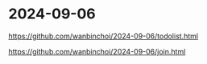# 2024-09-06
https://github.com/wanbinchoi/2024-09-06/todolist.html

https://github.com/wanbinchoi/2024-09-06/join.html
